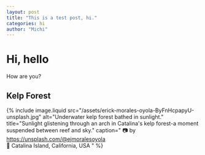 ```yaml
---
layout: post
title: "This is a test post, hi."
categories: hi
author: "Michi"
---
```


# Hi, hello

How are you?

## Kelp Forest

{% include image.liquid
  src="/assets/erick-morales-oyola-ByFnHcpapyU-unsplash.jpg"
  alt="Underwater kelp forest bathed in sunlight."
  title="Sunlight glistening through an arch in Catalina's kelp forest-a moment suspended between reef and sky."
  caption="
    📷 by <https://unsplash.com/@ejmoralesoyola><br />
    📍 Catalina Island, California, USA
  "
%}
